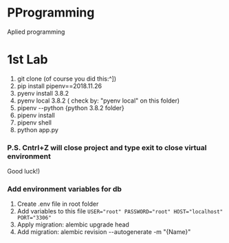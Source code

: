 # PProgramming
Aplied programming
# 1st Lab
1. git clone (of course you did this:^])
2. pip install pipenv==2018.11.26
3. pyenv install 3.8.2
4. pyenv local 3.8.2 ( check by: "pyenv local" on this folder)
5. pipenv --python {python 3.8.2 folder}
6. pipenv install
7. pipenv shell
8. python app.py
### P.S. Cntrl+Z will close project and type exit to close virtual environment
Good luck!)

### Add environment variables for db

1. Create .env file in root folder
2. Add variables to this file
`
USER="root"
PASSWORD="root"
HOST="localhost"
PORT="3306"
`
3. Apply migration:  alembic upgrade head
4. Add migration: alembic revision --autogenerate -m "{Name}"